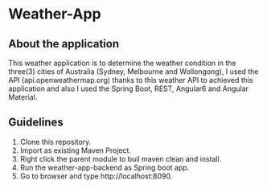 # Weather-App

## About the application

This weather application is to determine the weather condition in the three(3) cities of Australia (Sydney, Melbourne and Wollongong), I used the API (api.openweathermap.org) thanks to this weather API to achieved this application and also I used the Spring Boot, REST, Angular6 and Angular Material.

## Guidelines

1. Clone this repository.
2. Import as existing Maven Project.
3. Right click the parent module to buil maven clean and install.
4. Run the weather-app-backend as Spring boot app.
5. Go to browser and type http://localhost:8090.

